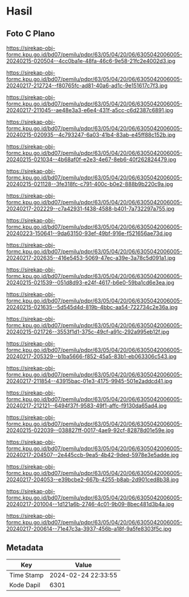 # Hasil

## Foto C Plano

https://sirekap-obj-formc.kpu.go.id/bd07/pemilu/pdpr/63/05/04/20/06/6305042006005-20240215-020504--4cc0ba1e-48fa-46c6-9e58-21fc2e4002d3.jpg

https://sirekap-obj-formc.kpu.go.id/bd07/pemilu/pdpr/63/05/04/20/06/6305042006005-20240217-212724--f80765fc-ad81-40a6-ad1c-9e151617c7f3.jpg

https://sirekap-obj-formc.kpu.go.id/bd07/pemilu/pdpr/63/05/04/20/06/6305042006005-20240217-211045--ae48e3a3-e6e4-431f-a5cc-c6d2387c6891.jpg

https://sirekap-obj-formc.kpu.go.id/bd07/pemilu/pdpr/63/05/04/20/06/6305042006005-20240215-020935--4c793247-6a03-41b4-83ab-e45ff88c152b.jpg

https://sirekap-obj-formc.kpu.go.id/bd07/pemilu/pdpr/63/05/04/20/06/6305042006005-20240215-021034--4b68af0f-e2e3-4e67-8eb6-40f262824479.jpg

https://sirekap-obj-formc.kpu.go.id/bd07/pemilu/pdpr/63/05/04/20/06/6305042006005-20240215-021128--3fe318fc-c791-400c-b0e2-888b9b220c9a.jpg

https://sirekap-obj-formc.kpu.go.id/bd07/pemilu/pdpr/63/05/04/20/06/6305042006005-20240217-202229--c7a42931-f438-4588-b401-7a732297a755.jpg

https://sirekap-obj-formc.kpu.go.id/bd07/pemilu/pdpr/63/05/04/20/06/6305042006005-20240223-150641--9da63150-93ef-49bf-916e-f521656ae73d.jpg

https://sirekap-obj-formc.kpu.go.id/bd07/pemilu/pdpr/63/05/04/20/06/6305042006005-20240217-202635--416e5453-5069-47ec-a39e-3a78c5d091a1.jpg

https://sirekap-obj-formc.kpu.go.id/bd07/pemilu/pdpr/63/05/04/20/06/6305042006005-20240215-021539--051d8d93-e24f-4617-b6e0-59ba1cd6e3ea.jpg

https://sirekap-obj-formc.kpu.go.id/bd07/pemilu/pdpr/63/05/04/20/06/6305042006005-20240215-021635--5d545d4d-819b-4bbc-aa54-722734c2e36a.jpg

https://sirekap-obj-formc.kpu.go.id/bd07/pemilu/pdpr/63/05/04/20/06/6305042006005-20240215-021726--3553f1d1-375c-49cf-a91c-292a995eb12f.jpg

https://sirekap-obj-formc.kpu.go.id/bd07/pemilu/pdpr/63/05/04/20/06/6305042006005-20240217-205329--b1ba5666-f852-45a5-83b1-eb063306c543.jpg

https://sirekap-obj-formc.kpu.go.id/bd07/pemilu/pdpr/63/05/04/20/06/6305042006005-20240217-211854--43915bac-01e3-4175-9945-501e2addcd41.jpg

https://sirekap-obj-formc.kpu.go.id/bd07/pemilu/pdpr/63/05/04/20/06/6305042006005-20240217-212121--6494f37f-9583-49f1-affc-f9130da65ad4.jpg

https://sirekap-obj-formc.kpu.go.id/bd07/pemilu/pdpr/63/05/04/20/06/6305042006005-20240215-022039--038827ff-0017-4ae9-92cf-82878d01e59e.jpg

https://sirekap-obj-formc.kpu.go.id/bd07/pemilu/pdpr/63/05/04/20/06/6305042006005-20240217-204507--2e445ccb-9ea5-4b42-9ded-5978e3e5adde.jpg

https://sirekap-obj-formc.kpu.go.id/bd07/pemilu/pdpr/63/05/04/20/06/6305042006005-20240217-204053--e39bcbe2-667b-4255-b8ab-2d901ced8b38.jpg

https://sirekap-obj-formc.kpu.go.id/bd07/pemilu/pdpr/63/05/04/20/06/6305042006005-20240217-201004--1d121a6b-2746-4c01-9b09-8bec481d3b4a.jpg

https://sirekap-obj-formc.kpu.go.id/bd07/pemilu/pdpr/63/05/04/20/06/6305042006005-20240217-200614--71e47c3a-3937-456b-a18f-9a5fe8303f5c.jpg


## Metadata

| Key        | Value               |
| ---------- | ------------------- |
| Time Stamp | 2024-02-24 22:33:55 |
| Kode Dapil | 6301                |




